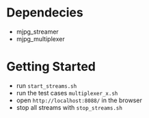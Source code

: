 # Dependecies

- mjpg_streamer
- mjpg_multiplexer

# Getting Started

- run `start_streams.sh`
- run the test cases `multiplexer_x.sh`
- open `http://localhost:8088/` in the browser
- stop all streams with `stop_streams.sh`


